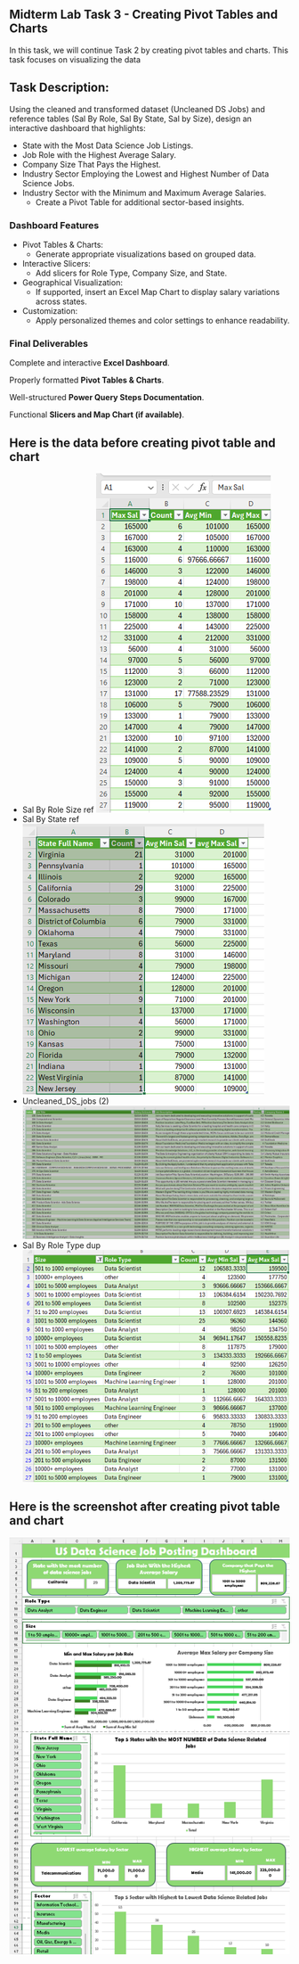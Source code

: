 ## Midterm Lab Task 3 - Creating Pivot Tables and Charts
In this task, we will continue Task 2 by creating pivot tables and charts. This task focuses on visualizing the data

## Task Description:
Using the cleaned and transformed dataset (Uncleaned DS Jobs) and reference tables (Sal By Role, Sal By State, Sal by Size), design an interactive dashboard that highlights:
- State with the Most Data Science Job Listings.
- Job Role with the Highest Average Salary.
- Company Size That Pays the Highest.
- Industry Sector Employing the Lowest and Highest Number of Data Science Jobs.
- Industry Sector with the Minimum and Maximum Average Salaries.
  - Create a Pivot Table for additional sector-based insights.

### Dashboard Features
- Pivot Tables & Charts:
  - Generate appropriate visualizations based on grouped data.
- Interactive Slicers:
  - Add slicers for Role Type, Company Size, and State.
- Geographical Visualization:
  - If supported, insert an Excel Map Chart to display salary variations across states.
- Customization:
  - Apply personalized themes and color settings to enhance readability.

### Final Deliverables
Complete and interactive **Excel Dashboard**.

Properly formatted **Pivot Tables & Charts**.

Well-structured **Power Query Steps Documentation**.

Functional **Slicers and Map Chart (if available)**.
## Here is the data before creating pivot table and chart
- Sal By Role Size ref ![screenshot](image/Screenshot%202025-03-15%20205445.png)
- Sal By State ref ![Screenshot](image/Screenshot%202025-03-15%20205455.png)
- Uncleaned_DS_jobs (2)![Sccreenshot](image/Screenshot%202025-03-15%20205505.png)
- Sal By Role Type dup ![Screenshot](image/Screenshot%202025-03-15%20205517.png)
## Here is the screenshot after creating pivot table and chart
![Screenshot](image/Screenshot%202025-03-15%20205153.png)
